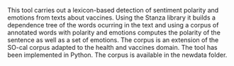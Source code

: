 This tool carries out a lexicon-based detection of sentiment polarity and emotions from texts about vaccines. Using the Stanza library it builds a dependence tree of the words ocurring in the text and using a corpus of annotated words with polarity and emotions computes the polarity of the sentence as well as a set of emotions. The corpus is an extension of the SO-cal corpus adapted to the health and vaccines domain.
The tool has been implemented in Python.
The corpus is available in the newdata folder.
